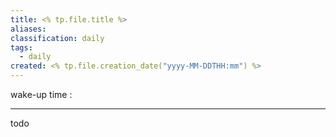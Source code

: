 ```yaml
---
title: <% tp.file.title %>
aliases: 
classification: daily
tags:
  - daily
created: <% tp.file.creation_date("yyyy-MM-DDTHH:mm") %>
---
```

wake-up time :

---

todo

